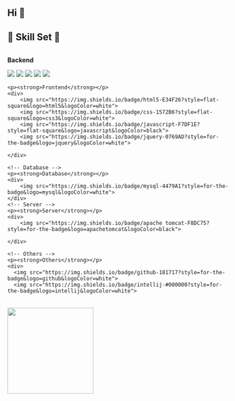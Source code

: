 ## Hi  👋

## 🔨 Skill Set 🔨
<div style="display:flex; flex-direction:column; align-items:flex-start;">
    <!-- Backend -->
    <p><strong>Backend</strong></p>
    <div>
        <img src="https://img.shields.io/badge/Java-007396?style=for-the-badge&logo=Java&logoColor=white"> 
        <img src="https://img.shields.io/badge/Spring Boot-6DB33F?style=for-the-badge&logo=spring boot&logoColor=white"> 
        <img src="https://img.shields.io/badge/spring-6DB33F?style=for-the-badge&logo=spring&logoColor=white">
        <img src="https://img.shields.io/badge/gradle-02303A?style=for-the-badge&logo=gradle&logoColor=white"> 
        <img src="https://img.shields.io/badge/oracle-F80000?style=for-the-badge&logo=oracle&logoColor=white"> 
    </div>

  <!-- Frontend -->
    <p><strong>Frontend</strong></p>
    <div>
        <img src="https://img.shields.io/badge/html5-E34F26?style=flat-square&logo=html5&logoColor=white"> 
        <img src="https://img.shields.io/badge/css-1572B6?style=flat-square&logo=css3&logoColor=white"> 
        <img src="https://img.shields.io/badge/javascript-F7DF1E?style=flat-square&logo=javascript&logoColor=black"> 
        <img src="https://img.shields.io/badge/jquery-0769AD?style=for-the-badge&logo=jquery&logoColor=white">
       
    </div>
    
    <!-- Database -->
    <p><strong>Database</strong></p>
    <div>
        <img src="https://img.shields.io/badge/mysql-4479A1?style=for-the-badge&logo=mysql&logoColor=white">
    </div>
    <!-- Server -->
    <p><strong>Server</strong></p>
    <div>
        <img src="https://img.shields.io/badge/apache tomcat-F8DC75?style=for-the-badge&logo=apachetomcat&logoColor=black">
        
    </div>
    
    <!-- Others -->
    <p><strong>Others</strong></p>
    <div>
      <img src="https://img.shields.io/badge/github-181717?style=for-the-badge&logo=github&logoColor=white">  
      <img src="https://img.shields.io/badge/intellij-#000000?style=for-the-badge&logo=intellij&logoColor=white">  

</div><br>
</div>

<img src="https://github-readme-stats.vercel.app/api/top-langs/?username=songyouyoung&exclude_repo=songyouyoung.github.io&layout=compact&theme=tokyonight" height = "195px"/>
